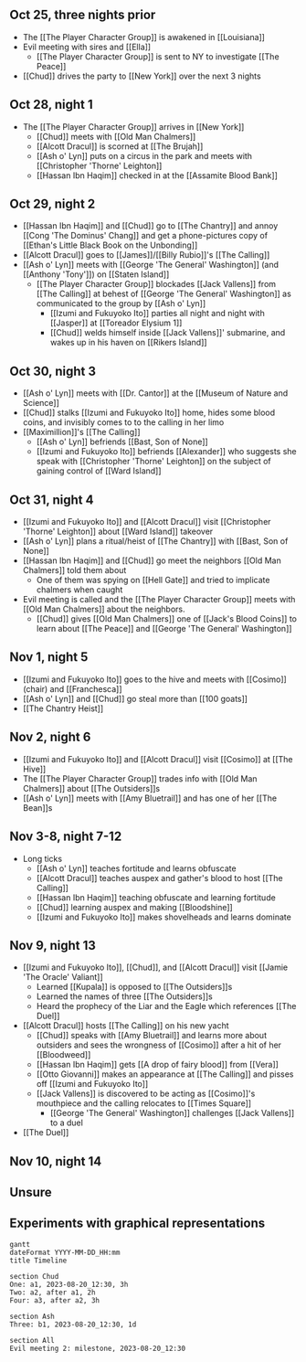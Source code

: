 ## Oct 25, three nights prior
 - The [[The Player Character Group]] is awakened in [[Louisiana]]
 - Evil meeting with sires and [[Ella]]
	 - [[The Player Character Group]] is sent to NY to investigate [[The Peace]]
 - [[Chud]] drives the party to [[New York]] over the next 3 nights
## Oct 28, night 1
- The [[The Player Character Group]] arrives in [[New York]]
	- [[Chud]] meets with [[Old Man Chalmers]]
	- [[Alcott Dracul]] is scorned at [[The Brujah]]
	- [[Ash o' Lyn]] puts on a circus in the park and meets with [[Christopher 'Thorne' Leighton]]
	- [[Hassan Ibn Haqim]] checked in at the [[Assamite Blood Bank]]
## Oct 29, night 2
- [[Hassan Ibn Haqim]] and [[Chud]] go to [[The Chantry]] and annoy [[Cong 'The Dominus' Chang]] and get a phone-pictures copy of [[Ethan's Little Black Book on the Unbonding]]
- [[Alcott Dracul]] goes to [[James]]/[[Billy Rubio]]'s [[The Calling]]
- [[Ash o' Lyn]] meets with [[George 'The General' Washington]] (and [[Anthony 'Tony']]) on [[Staten Island]]
	- [[The Player Character Group]] blockades [[Jack Vallens]] from [[The Calling]] at behest of [[George 'The General' Washington]] as communicated to the group by [[Ash o' Lyn]]
		- [[Izumi and Fukuyoko Ito]] parties all night and night with [[Jasper]] at [[Toreador Elysium 1]]
		- [[Chud]] welds himself inside [[Jack Vallens]]' submarine, and wakes up in his haven on [[Rikers Island]]
## Oct 30, night 3
- [[Ash o' Lyn]] meets with [[Dr. Cantor]] at the [[Museum of Nature and Science]]
- [[Chud]] stalks [[Izumi and Fukuyoko Ito]] home, hides some blood coins, and invisibly comes to to the calling in her limo
- [[Maximillion]]'s [[The Calling]]
	- [[Ash o' Lyn]] befriends [[Bast, Son of None]]
	- [[Izumi and Fukuyoko Ito]] befriends [[Alexander]] who suggests she speak with [[Christopher 'Thorne' Leighton]] on the subject of gaining control of [[Ward Island]]
## Oct 31, night 4
- [[Izumi and Fukuyoko Ito]] and [[Alcott Dracul]] visit [[Christopher 'Thorne' Leighton]] about [[Ward Island]] takeover
- [[Ash o' Lyn]] plans a ritual/heist of [[The Chantry]] with [[Bast, Son of None]]
- [[Hassan Ibn Haqim]] and [[Chud]] go meet the neighbors [[Old Man Chalmers]] told them about
	- One of them was spying on [[Hell Gate]] and tried to implicate chalmers when caught
- Evil meeting is called and the [[The Player Character Group]] meets with [[Old Man Chalmers]] about the neighbors.
	- [[Chud]] gives [[Old Man Chalmers]] one of [[Jack's Blood Coins]] to learn about [[The Peace]] and [[George 'The General' Washington]]
## Nov 1, night 5
- [[Izumi and Fukuyoko Ito]] goes to the hive and meets with [[Cosimo]] (chair) and [[Franchesca]]
- [[Ash o' Lyn]] and [[Chud]] go steal more than [[100 goats]]
- [[The Chantry Heist]]
## Nov 2, night 6
- [[Izumi and Fukuyoko Ito]] and [[Alcott Dracul]] visit [[Cosimo]] at [[The Hive]]
- The [[The Player Character Group]] trades info with [[Old Man Chalmers]] about [[The Outsiders]]s
- [[Ash o' Lyn]] meets with [[Amy Bluetrail]] and has one of her [[The Bean]]s
## Nov 3-8, night 7-12
- Long ticks
	- [[Ash o' Lyn]] teaches fortitude and learns obfuscate
	- [[Alcott Dracul]] teaches auspex and gather's blood to host [[The Calling]]
	- [[Hassan Ibn Haqim]] teaching obfuscate and learning fortitude
	- [[Chud]] learning auspex and making [[Bloodshine]]
	- [[Izumi and Fukuyoko Ito]] makes shovelheads and learns dominate
## Nov 9, night 13
- [[Izumi and Fukuyoko Ito]], [[Chud]], and [[Alcott Dracul]] visit [[Jamie 'The Oracle' Valiant]]
	- Learned [[Kupala]] is opposed to [[The Outsiders]]s
	- Learned the names of three [[The Outsiders]]s
	- Heard the prophecy of the Liar and the Eagle which references [[The Duel]]
- [[Alcott Dracul]] hosts [[The Calling]] on his new yacht
	- [[Chud]] speaks with [[Amy Bluetrail]] and learns more about outsiders and sees the wrongness of [[Cosimo]] after a hit of her [[Bloodweed]]
	- [[Hassan Ibn Haqim]] gets [[A drop of fairy blood]] from [[Vera]]
	- [[Otto Giovanni]] makes an appearance at [[The Calling]] and pisses off [[Izumi and Fukuyoko Ito]]
	- [[Jack Vallens]] is discovered to be acting as [[Cosimo]]'s mouthpiece and the calling relocates to [[Times Square]]
		- [[George 'The General' Washington]] challenges [[Jack Vallens]] to a duel
- [[The Duel]]
## Nov 10, night 14
## Unsure

## Experiments with graphical representations
```mermaid
gantt
dateFormat YYYY-MM-DD_HH:mm
title Timeline

section Chud
One: a1, 2023-08-20_12:30, 3h
Two: a2, after a1, 2h
Four: a3, after a2, 3h

section Ash
Three: b1, 2023-08-20_12:30, 1d

section All
Evil meeting 2: milestone, 2023-08-20_12:30 


```


